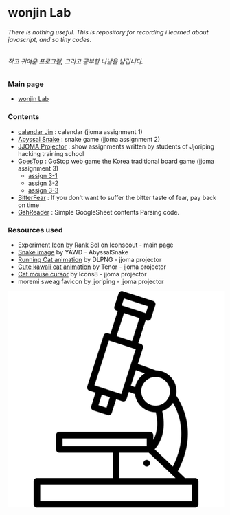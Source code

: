 # wonjin Lab



###### There is nothing useful. This is repository for recording i learned about javascript, and so tiny codes.
###### 작고 귀여운 프로그램, 그리고 공부한 나날을 남깁니다.

### Main page
* [wonjin Lab](https://lab.wonj.in)

### Contents
* [calendar Jin](https://lab.wonj.in/CalendarJin/) : calendar (jjoma assignment 1)
* [Abyssal Snake](https://lab.wonj.in/AbyssalSnake/) : snake game (jjoma assignment 2)
* [JJOMA Projector](https://lab.wonj.in/JjomaProjector/) : show assignments written by students of Jjoriping hacking training school
* [GoesTop](https://lab.wonj.in/GoesTop/) : GoStop web game the Korea traditional board game (jjoma assignment 3)
	* [assign 3-1](https://lab.wonj.in/GoesTop/assign01)
	* [assign 3-2](https://lab.wonj.in/GoesTop/assign02)
	* [assign 3-3](https://lab.wonj.in/GoesTop/assign03)
* [BitterFear](https://lab.wonj.in/BitterFear/) : If you don't want to suffer the bitter taste of fear, pay back on time
* [GshReader](https://lab.wonj.in/GshReader/) : Simple GoogleSheet contents Parsing code.

### Resources used
* [Experiment Icon](https://iconscout.com/icons/experiment) by [Rank Sol](https://iconscout.com/contributors/promotion-king) on [Iconscout](https://iconscout.com) - main page
* [Snake image](https://i.ya-webdesign.com/images/lizard-svg-black-and-white-3.png) by YAWD - AbyssalSnake
* [Running Cat animation](https://dlpng.com/png/1493191) by DLPNG - jjoma projector
* [Cute kawaii cat animation](https://tenor.com/view/cute-kawaii-kitty-cat-transparent-gif-5588862) by Tenor - jjoma projector
* [Cat mouse cursor](https://icons8.com/icon/121407/cat) by Icons8  - jjoma projector
* moremi sweag favicon by jjoriping - jjoma projector

![logo](./res/logo.png)